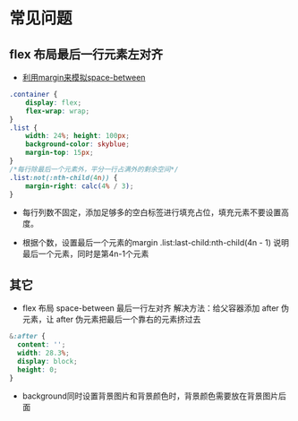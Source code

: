 # 常见问题

## flex 布局最后一行元素左对齐

- [利用margin来模拟space-between](https://www.zhangxinxu.com/wordpress/2019/08/css-flex-last-align/)

```css
.container {
    display: flex;
    flex-wrap: wrap;
}
.list {
    width: 24%; height: 100px;
    background-color: skyblue;
    margin-top: 15px;
}
/*每行除最后一个元素外，平分一行占满外的剩余空间*/
.list:not(:nth-child(4n)) {  
    margin-right: calc(4% / 3);
}
```  

- 每行列数不固定，添加足够多的空白标签进行填充占位，填充元素不要设置高度。

- 根据个数，设置最后一个元素的margin
  .list:last-child:nth-child(4n - 1)  说明最后一个元素，同时是第4n-1个元素

## 其它

- flex 布局 space-between 最后一行左对齐
  解决方法：给父容器添加 after 伪元素，让 after 伪元素把最后一个靠右的元素挤过去

```css
&:after {
  content: '';
  width: 28.3%;
  display: block;
  height: 0;
}
```

- background同时设置背景图片和背景颜色时，背景颜色需要放在背景图片后面
